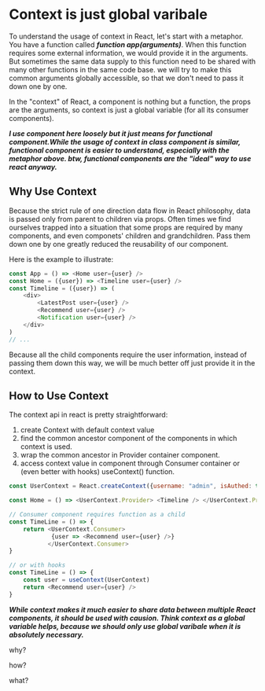 # Context is just global varibale

To understand the usage of context in React, let's start with a metaphor. You have a function called ***function app(arguments)***. When this function requires some external information, we would provide it in the arguments. But sometimes the same data supply to this function need to be shared with many other functions in the same code base. we will try to make this common arguments globally accessible, so that we don't need to pass it down one by one.

In the "context" of React, a component is nothing but a function, the props are the arguments, so context is just a global variable (for all its consumer components). 

***I use component here loosely but it just means for functional component.While the usage of context in class component is similar, functional component is easier to understand, especially with the metaphor above. btw, functional components are the "ideal" way to use react anyway.***

## Why Use Context

Because the strict rule of one direction data flow in React philosophy, data is passed only from parent to children via props. Often times we find ourselves trapped into a situation that some props are required by many components, and even componets' children and grandchildren. Pass them down one by one greatly reduced the reusability of our component.

Here is the example to illustrate:

```javascript
const App = () => <Home user={user} />
const Home = ({user}) => <Timeline user={user} />
const Timeline = ({user}) => (
    <div>
        <LatestPost user={user} />
        <Recommend user={user} />
        <Notification user={user} />
    </div>
)
// ...
```
Because all the child components require the user information, instead of passing them down this way,  we will be much better off just provide it in the context.

## How to Use Context

The context api in react is pretty straightforward:
1. create Context with default context value
2. find the common ancestor component of the components in which context is used.
3. wrap the common ancestor in Provider container component.
4. access context value in component through Consumer container or (even better with hooks) useContext() function.

```javascript
const UserContext = React.createContext({username: "admin", isAuthed: true })

const Home = () => <UserContext.Provider> <Timeline /> </UserContext.Provider>

// Consumer component requires function as a child
const TimeLine = () => {
    return <UserContext.Consumer>
            {user => <Recomnend user={user} />}
           </UserContext.Consumer>
}

// or with hooks
const TimeLine = () => {
    const user = useContext(UserContext)
    return <Recommend user={user} />
}

```

***While context makes it much easier to share data between multiple React components, it should be used with causion. Think context as a global variable helps, because we should only use global varibale when it is absolutely necessary.***










why?


how?


what?
